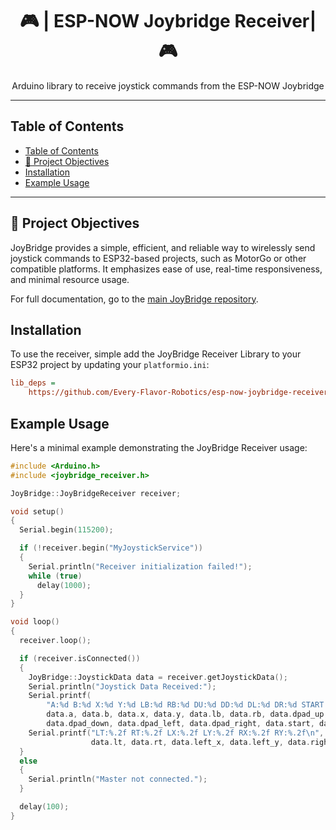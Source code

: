 <h1 align="center">🎮 | ESP-NOW Joybridge Receiver| 🎮</h1>

<p align="center">
  Arduino library to receive joystick commands from the ESP-NOW Joybridge
</p>

---

## Table of Contents

- [Table of Contents](#table-of-contents)
- [🎯 Project Objectives](#-project-objectives)
- [Installation](#installation)
- [Example Usage](#example-usage)

---

## 🎯 Project Objectives

JoyBridge provides a simple, efficient, and reliable way to wirelessly send joystick commands to ESP32-based projects, such as MotorGo or other compatible platforms. It emphasizes ease of use, real-time responsiveness, and minimal resource usage.

For full documentation, go to the [main JoyBridge repository](https://github.com/Every-Flavor-Robotics/esp-now-joybridge).

## Installation

To use the receiver, simple add the  JoyBridge Receiver Library to your ESP32 project by updating your `platformio.ini`:

```ini
lib_deps =
    https://github.com/Every-Flavor-Robotics/esp-now-joybridge-receiver.git
```

## Example Usage

Here's a minimal example demonstrating the JoyBridge Receiver usage:

```cpp
#include <Arduino.h>
#include <joybridge_receiver.h>

JoyBridge::JoyBridgeReceiver receiver;

void setup()
{
  Serial.begin(115200);

  if (!receiver.begin("MyJoystickService"))
  {
    Serial.println("Receiver initialization failed!");
    while (true)
      delay(1000);
  }
}

void loop()
{
  receiver.loop();

  if (receiver.isConnected())
  {
    JoyBridge::JoystickData data = receiver.getJoystickData();
    Serial.println("Joystick Data Received:");
    Serial.printf(
        "A:%d B:%d X:%d Y:%d LB:%d RB:%d DU:%d DD:%d DL:%d DR:%d START:%d BACK:%d\n",
        data.a, data.b, data.x, data.y, data.lb, data.rb, data.dpad_up,
        data.dpad_down, data.dpad_left, data.dpad_right, data.start, data.back);
    Serial.printf("LT:%.2f RT:%.2f LX:%.2f LY:%.2f RX:%.2f RY:%.2f\n",
                  data.lt, data.rt, data.left_x, data.left_y, data.right_x, data.right_y);
  }
  else
  {
    Serial.println("Master not connected.");
  }

  delay(100);
}
```
